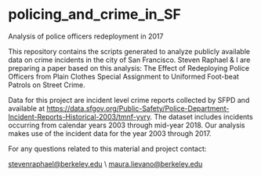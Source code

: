 # policing_and_crime_in_SF
Analysis of police officers redeployment in 2017

This repository contains the scripts generated to analyze publicly available data on crime incidents in the city of San Francisco. Steven Raphael & I are preparing a paper based on this analysis: The Effect of Redeploying Police Officers from Plain Clothes Special Assignment to Uniformed Foot-beat Patrols on Street Crime. 

Data for this project are incident level crime reports collected by SFPD and available at https://data.sfgov.org/Public-Safety/Police-Department-Incident-Reports-Historical-2003/tmnf-yvry. The dataset includes incidents occurring from calendar years 2003 through mid-year 2018.  Our analysis makes use of the incident data for the year 2003 through 2017.  

For any questions related to this material and project contact:

stevenraphael@berkeley.edu
\\
maura.lievano@berkeley.edu


